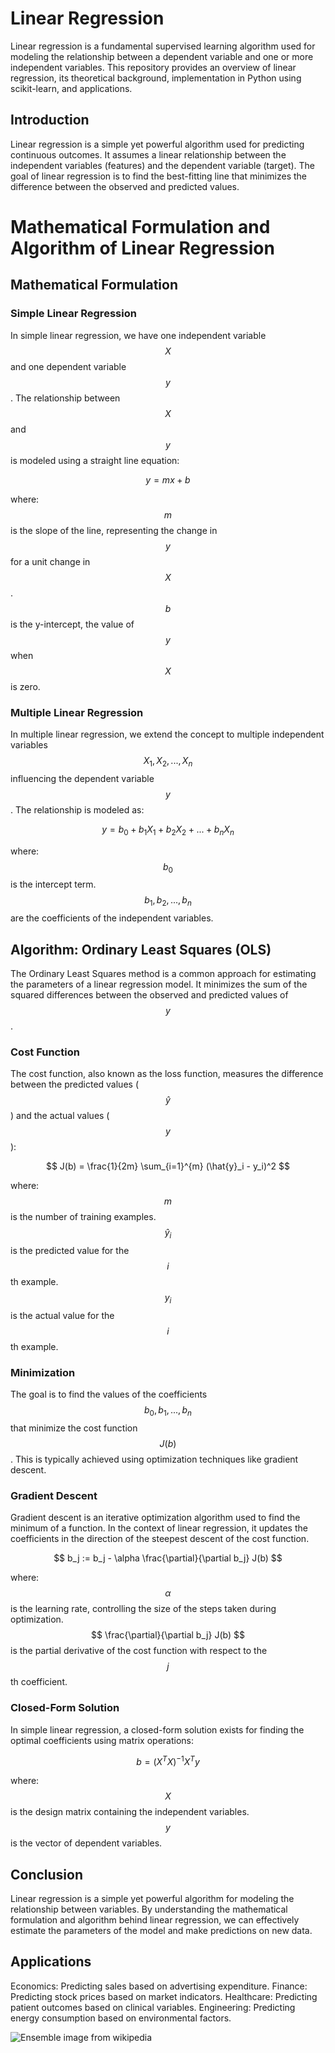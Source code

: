 # Linear Regression
Linear regression is a fundamental supervised learning algorithm used for modeling the relationship between a dependent variable and one or more independent variables. This repository provides an overview of linear regression, its theoretical background, implementation in Python using scikit-learn, and applications.


## Introduction
Linear regression is a simple yet powerful algorithm used for predicting continuous outcomes. It assumes a linear relationship between the independent variables (features) and the dependent variable (target). The goal of linear regression is to find the best-fitting line that minimizes the difference between the observed and predicted values.

# Mathematical Formulation and Algorithm of Linear Regression

## Mathematical Formulation

### Simple Linear Regression

In simple linear regression, we have one independent variable $$ X $$ and one dependent variable $$ y $$ . 
The relationship between $$ X $$ and $$ y $$ is modeled using a straight line equation:

$$ y = mx + b $$

where:
$$ m $$ is the slope of the line, representing the change in $$ y $$ for a unit change in $$ X $$.
$$ b $$ is the y-intercept, the value of $$ y $$ when $$ X $$ is zero.

### Multiple Linear Regression

In multiple linear regression, we extend the concept to multiple independent variables $$ X_1, X_2, ..., X_n $$ influencing the dependent variable $$ y $$. The relationship is modeled as:

$$ y = b_0 + b_1X_1 + b_2X_2 + ... + b_nX_n $$

where:
$$ b_0 $$ is the intercept term.
$$ b_1, b_2, ..., b_n $$ are the coefficients of the independent variables.

## Algorithm: Ordinary Least Squares (OLS)

The Ordinary Least Squares method is a common approach for estimating the parameters of a linear regression model. It minimizes the sum of the squared differences between the observed and predicted values of $$ y $$.

### Cost Function

The cost function, also known as the loss function, measures the difference between the predicted values ($$ \hat{y} $$) and the actual values ($$ y $$):

$$ J(b) = \frac{1}{2m} \sum_{i=1}^{m} (\hat{y}_i - y_i)^2 $$

where:
$$ m $$ is the number of training examples.
$$ \hat{y}_i $$ is the predicted value for the $$ i $$th example.
$$ y_i $$ is the actual value for the $$ i $$th example.

### Minimization

The goal is to find the values of the coefficients $$ b_0, b_1, ..., b_n $$ that minimize the cost function $$ J(b) $$. This is typically achieved using optimization techniques like gradient descent.

### Gradient Descent

Gradient descent is an iterative optimization algorithm used to find the minimum of a function. In the context of linear regression, it updates the coefficients in the direction of the steepest descent of the cost function.

$$ b_j := b_j - \alpha \frac{\partial}{\partial b_j} J(b) $$

where:
$$ \alpha $$ is the learning rate, controlling the size of the steps taken during optimization.
$$ \frac{\partial}{\partial b_j} J(b) $$ is the partial derivative of the cost function with respect to the $$ j $$th coefficient.

### Closed-Form Solution

In simple linear regression, a closed-form solution exists for finding the optimal coefficients using matrix operations:

$$ b = (X^T X)^{-1} X^T y $$

where:
$$ X $$ is the design matrix containing the independent variables.
$$ y $$ is the vector of dependent variables.

## Conclusion

Linear regression is a simple yet powerful algorithm for modeling the relationship between variables. By understanding the mathematical formulation and algorithm behind linear regression, we can effectively estimate the parameters of the model and make predictions on new data.




## Applications
Economics: Predicting sales based on advertising expenditure.
Finance: Predicting stock prices based on market indicators.
Healthcare: Predicting patient outcomes based on clinical variables.
Engineering: Predicting energy consumption based on environmental factors.

![Ensemble](https://upload.wikimedia.org/wikipedia/commons/b/b5/Ensemble_Boosting.svg) 
image from wikipedia 
